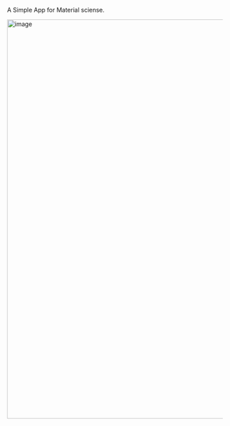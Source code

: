 A Simple App for Material sciense. 

<img width="1910" height="931" alt="image" src="https://github.com/user-attachments/assets/6210c96b-ed4a-4754-bed0-26fbc1cf35b0" />
